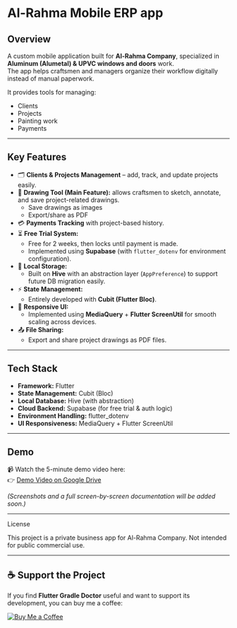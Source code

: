 # Al-Rahma Mobile ERP app

## Overview
A custom mobile application built for **Al-Rahma Company**, specialized in **Aluminum (Alumetal) & UPVC windows and doors** work.  
The app helps craftsmen and managers organize their workflow digitally instead of manual paperwork.  

It provides tools for managing:
- Clients
- Projects
- Painting work
- Payments

---

## Key Features
- 🗂️ **Clients & Projects Management** – add, track, and update projects easily.  
- 🎨 **Drawing Tool (Main Feature):** allows craftsmen to sketch, annotate, and save project-related drawings.  
  - Save drawings as images  
  - Export/share as PDF  
- 💳 **Payments Tracking** with project-based history.  
- ⏳ **Free Trial System:**  
  - Free for 2 weeks, then locks until payment is made.  
  - Implemented using **Supabase** (with `flutter_dotenv` for environment configuration).  
- 💾 **Local Storage:**  
  - Built on **Hive** with an abstraction layer (`AppPreference`) to support future DB migration easily.  
- ⚡ **State Management:**  
  - Entirely developed with **Cubit (Flutter Bloc)**.  
- 📱 **Responsive UI:**  
  - Implemented using **MediaQuery** + **Flutter ScreenUtil** for smooth scaling across devices.  
- 📤 **File Sharing:**  
  - Export and share project drawings as PDF files.  

---

## Tech Stack
- **Framework:** Flutter  
- **State Management:** Cubit (Bloc)  
- **Local Database:** Hive (with abstraction)  
- **Cloud Backend:** Supabase (for free trial & auth logic)  
- **Environment Handling:** flutter_dotenv  
- **UI Responsiveness:** MediaQuery + Flutter ScreenUtil  

---

## Demo
📹 Watch the 5-minute demo video here:  
👉 [Demo Video on Google Drive](your-drive-link-here)

*(Screenshots and a full screen-by-screen documentation will be added soon.)*

---
License

This project is a private business app for Al-Rahma Company.
Not intended for public commercial use.



---

## ☕ Support the Project

If you find **Flutter Gradle Doctor** useful and want to support its development, you can buy me a coffee:

[![Buy Me a Coffee](https://img.shields.io/badge/Buy%20Me%20a%20Coffee-FF813F?style=for-the-badge&logo=buy-me-a-coffee&logoColor=white)](https://www.buymeacoffee.com/Mohamed_Fawzy)



